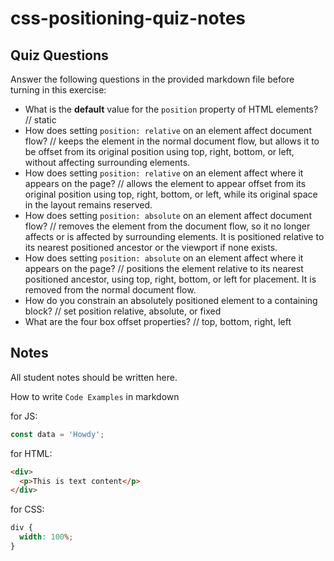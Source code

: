 # css-positioning-quiz-notes

## Quiz Questions

Answer the following questions in the provided markdown file before turning in this exercise:

- What is the **default** value for the `position` property of HTML elements?
  // static
- How does setting `position: relative` on an element affect document flow?
  // keeps the element in the normal document flow, but allows it to be offset from its original position using top, right, bottom, or left, without affecting surrounding elements.
- How does setting `position: relative` on an element affect where it appears on the page?
  // allows the element to appear offset from its original position using top, right, bottom, or left, while its original space in the layout remains reserved.
- How does setting `position: absolute` on an element affect document flow?
  // removes the element from the document flow, so it no longer affects or is affected by surrounding elements. It is positioned relative to its nearest positioned ancestor or the viewport if none exists.
- How does setting `position: absolute` on an element affect where it appears on the page?
  // positions the element relative to its nearest positioned ancestor, using top, right, bottom, or left for placement. It is removed from the normal document flow.
- How do you constrain an absolutely positioned element to a containing block?
  // set position relative, absolute, or fixed
- What are the four box offset properties?
  // top, bottom, right, left

## Notes

All student notes should be written here.

How to write `Code Examples` in markdown

for JS:

```javascript
const data = 'Howdy';
```

for HTML:

```html
<div>
  <p>This is text content</p>
</div>
```

for CSS:

```css
div {
  width: 100%;
}
```
